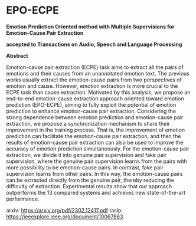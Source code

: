 # EPO-ECPE

**Emotion Prediction Oriented method with Multiple Supervisions for Emotion-Cause Pair Extraction**

**accepted to Transactions on Audio, Speech and Language Processing**

**Abstract**

Emotion-cause pair extraction (ECPE) task aims to extract all the pairs of emotions and their causes from an unannotated emotion text. The previous works usually extract the emotion-cause pairs from two perspectives of emotion and cause. However, emotion extraction is more crucial to the ECPE task than cause extraction. Motivated by this analysis, we propose an end-to-end emotion-cause extraction approach oriented toward emotion prediction (EPO-ECPE), aiming to fully exploit the potential of emotion prediction to enhance emotion-cause pair extraction. Considering the strong dependence between emotion prediction and emotion-cause pair extraction, we propose a synchronization mechanism to share their improvement in the training process. That is, the improvement of emotion prediction can facilitate the emotion-cause pair extraction, and then the results of emotion-cause pair extraction can also be used to improve the accuracy of emotion prediction simultaneously. For the emotion-cause pair extraction, we divide it into genuine pair supervision and fake pair supervision, where the genuine pair supervision learns from the pairs with more possibility to be emotion-cause pairs. In contrast, fake pair supervision learns from other pairs. In this way, the emotion-cause pairs can be extracted directly from the genuine pair, thereby reducing the difficulty of extraction. Experimental results show that our approach outperforms the 13 compared systems and achieves new state-of-the-art performance.

arxiv: https://arxiv.org/pdf/2302.12417.pdf
taslp: https://ieeexplore.ieee.org/document/10067863
